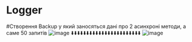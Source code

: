 # Logger
#Створення Backup у який заносяться дані про 2 асинхроні методи, а саме 50 запитів
![image](https://github.com/1BlackAnGel1/Logger/assets/89709661/c21425fd-94b1-42ea-a34f-273057d2dd55)
    ⬇️⬇️⬇️⬇️⬇️⬇️⬇️⬇️⬇️⬇️⬇️⬇️⬇️⬇️⬇️⬇️⬇️⬇️⬇️⬇️⬇️⬇️⬇️
![image](https://github.com/1BlackAnGel1/Logger/assets/89709661/071221c7-8592-4c29-8bc5-f6f290b1e411)

